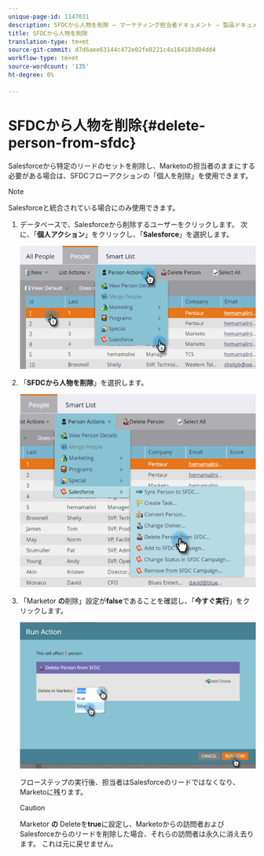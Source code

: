 ```yaml
---
unique-page-id: 1147031
description: SFDCから人物を削除 — マーケティング担当者ドキュメント — 製品ドキュメント
title: SFDCから人物を削除
translation-type: tm+mt
source-git-commit: d7d6aee63144c472e02fe0221c4a164183d04dd4
workflow-type: tm+mt
source-wordcount: '135'
ht-degree: 0%

---
```



# SFDCから人物を削除{#delete-person-from-sfdc}

Salesforceから特定のリードのセットを削除し、Marketoの担当者のままにする必要がある場合は、SFDCフローアクションの「個人を削除」を使用できます。

>[!NOTE]
>
>Salesforceと統合されている場合にのみ使用できます。

1. データベースで、Salesforceから削除するユーザーをクリックします。 次に、「**個人アクション**」をクリックし、「**Salesforce**」を選択します。

   ![](assets/person-actions-salesforce.png)

1. 「**SFDCから人物を削除**」を選択します。

   ![](assets/delete-person-from-sfdc.png)

1. 「Marketor **の**&#x200B;削除」設定が&#x200B;**false**&#x200B;であることを確認し、「**今すぐ実行**」をクリックします。

   ![](assets/run-action-delete-lead-from-sfdc.png)

   フローステップの実行後、担当者はSalesforceのリードではなくなり、Marketoに残ります。

   >[!CAUTION]
   >
   >Marketor **の** Deleteを&#x200B;**true**&#x200B;に設定し、Marketoからの訪問者およびSalesforceからのリードを削除した場合、それらの訪問者は永久に消え去ります。 これは元に戻せません。

